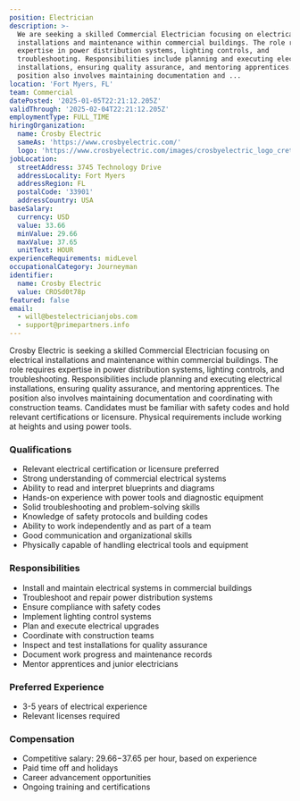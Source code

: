 ```yaml
---
position: Electrician
description: >-
  We are seeking a skilled Commercial Electrician focusing on electrical
  installations and maintenance within commercial buildings. The role requires
  expertise in power distribution systems, lighting controls, and
  troubleshooting. Responsibilities include planning and executing electrical
  installations, ensuring quality assurance, and mentoring apprentices. The
  position also involves maintaining documentation and ...
location: 'Fort Myers, FL'
team: Commercial
datePosted: '2025-01-05T22:21:12.205Z'
validThrough: '2025-02-04T22:21:12.205Z'
employmentType: FULL_TIME
hiringOrganization:
  name: Crosby Electric
  sameAs: 'https://www.crosbyelectric.com/'
  logo: 'https://www.crosbyelectric.com/images/crosbyelectric_logo_crete.png'
jobLocation:
  streetAddress: 3745 Technology Drive
  addressLocality: Fort Myers
  addressRegion: FL
  postalCode: '33901'
  addressCountry: USA
baseSalary:
  currency: USD
  value: 33.66
  minValue: 29.66
  maxValue: 37.65
  unitText: HOUR
experienceRequirements: midLevel
occupationalCategory: Journeyman
identifier:
  name: Crosby Electric
  value: CROSd0t78p
featured: false
email:
  - will@bestelectricianjobs.com
  - support@primepartners.info
---
```



Crosby Electric is seeking a skilled Commercial Electrician focusing on electrical installations and maintenance within commercial buildings. The role requires expertise in power distribution systems, lighting controls, and troubleshooting. Responsibilities include planning and executing electrical installations, ensuring quality assurance, and mentoring apprentices. The position also involves maintaining documentation and coordinating with construction teams. Candidates must be familiar with safety codes and hold relevant certifications or licensure. Physical requirements include working at heights and using power tools.

### Qualifications
- Relevant electrical certification or licensure preferred
- Strong understanding of commercial electrical systems
- Ability to read and interpret blueprints and diagrams
- Hands-on experience with power tools and diagnostic equipment
- Solid troubleshooting and problem-solving skills
- Knowledge of safety protocols and building codes
- Ability to work independently and as part of a team
- Good communication and organizational skills
- Physically capable of handling electrical tools and equipment

### Responsibilities
- Install and maintain electrical systems in commercial buildings
- Troubleshoot and repair power distribution systems
- Ensure compliance with safety codes
- Implement lighting control systems
- Plan and execute electrical upgrades
- Coordinate with construction teams
- Inspect and test installations for quality assurance
- Document work progress and maintenance records
- Mentor apprentices and junior electricians


### Preferred Experience
- 3-5 years of electrical experience
- Relevant licenses required

### Compensation
- Competitive salary: $29.66-$37.65 per hour, based on experience
- Paid time off and holidays
- Career advancement opportunities
- Ongoing training and certifications
